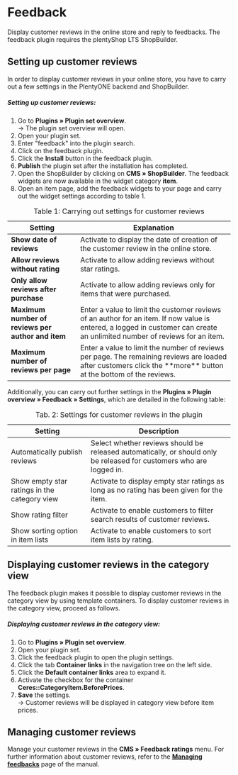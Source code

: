 ﻿# Feedback

Display customer reviews in the online store and reply to feedbacks. The feedback plugin requires the plentyShop LTS ShopBuilder.

## Setting up customer reviews

In order to display customer reviews in your online store, you have to carry out a few settings in the PlentyONE backend and ShopBuilder.

##### Setting up customer reviews:

1. Go to **Plugins » Plugin set overview**.<br /> → The plugin set overview will open.
2. Open your plugin set.
3. Enter "feedback" into the plugin search.
4. Click on the feedback plugin.
5. Click the **Install** button in the feedback plugin.
6. **Publish** the plugin set after the installation has completed.
7. Open the ShopBuilder by clicking on **CMS » ShopBuilder**. The feedback widgets are now available in the widget category **item**.
8. Open an item page, add the feedback widgets to your page and carry out the widget settings according to table 1.

<table>
<caption>Table 1: Carrying out settings for customer reviews</caption>
	<thead>
		<th>
			Setting
		</th>
		<th>
			Explanation
		</th>
	</thead>
	<tbody>
        <tr>
			<td>
				<b>Show date of reviews</b>
			</td>
			<td>
				Activate to display the date of creation of the customer review in the online store.
			</td>
		</tr>
		<tr>
			<td>
				<b>Allow reviews without rating</b>
			</td>
			<td>
				Activate to allow adding reviews without star ratings.
			</td>
		</tr>
		<tr>
			<td>
				<b>Only allow reviews after purchase</b>
			</td>
			<td>
				Activate to allow adding reviews only for items that were purchased.
			</td>
		</tr>
		<tr>
			<td>
				<b>Maximum number of reviews per author and item</b>
			</td>
			<td>Enter a value to limit the customer reviews of an author for an item. If now value is entered, a logged in customer can create an unlimited number of reviews for an item.
			</td>
		</tr>
    <tr>
			<td>
				<b>Maximum number of reviews per page</b>
			</td>
			<td>Enter a value to limit the number of reviews per page. The remaining reviews are loaded after customers click the **more** button at the bottom of the reviews.
			</td>
		</tr>
	</tbody>
</table>

Additionally, you can carry out further settings in the **Plugins » Plugin overview » Feedback » Settings**, which are detailed in the following table:

<table>
<caption>Tab. 2: Settings for customer reviews in the plugin</caption>
	<thead>
		<th>
			Setting
		</th>
		<th>
			Description
		</th>
	</thead>
	<tbody>
        <tr>
			<td>
				Automatically publish reviews
			</td>
			<td>
				Select whether reviews should be released automatically, or should only be released for customers who are logged in.
			</td>
		</tr>
		<tr>
	<td>
		Show empty star ratings in the category view
	</td>
	<td>
		Activate to display empty star ratings as long as no rating has been given for the item.
	</td>
	</tr>
	<tr>
	<td>
		Show rating filter
	</td>
	<td>
		Activate to enable customers to filter search results of customer reviews.
	</td>
	</tr>
	<tr>
	<td>
		Show sorting option in item lists
	</td>
	<td>
		Activate to enable customers to sort item lists by rating.
	</td>
	</tr>
</table>

## Displaying customer reviews in the category view

The feedback plugin makes it possible to display customer reviews in the category view by using template containers. To display customer reviews in the category view, proceed as follows.

##### Displaying customer reviews in the category view:

1. Go to **Plugins » Plugin set overview**.
2. Open your plugin set.
3. Click the feedback plugin to open the plugin settings.
4. Click the tab **Container links** in the navigation tree on the left side.
5. Click the **Default container links** area to expand it.
6. Activate the checkbox for the container **Ceres::CategoryItem.BeforePrices**.
7. **Save** the settings.<br />→ Customer reviews will be displayed in category view before item prices.

## Managing customer reviews

Manage your customer reviews in the **CMS » Feedback ratings** menu. For further information about customer reviews, refer to the <a href="https://knowledge.plentymarkets.com/en/omni-channel/online-store/managing-feedbacks" target="_blank"><b>Managing feedbacks</b></a> page of the manual.
